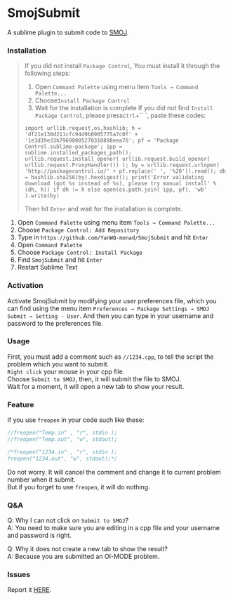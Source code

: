 # SmojSubmit
A sublime plugin to submit code to [SMOJ](http://smoj.nhedu.net).
  
### Installation
>If you did not install `Package Control`, You must install it through the following steps:
>1. Open `Command Palette` using menu item `Tools → Command Palette...`
>2. Choose`Install Package Control`
>3. Wait for the installation is complete
>If you did not find `Install Package Control`, please press`Ctrl`+`` `, paste these codes:
>```
>import urllib.request,os,hashlib; h = 'df21e130d211cfc94d9b0905775a7c0f' + '1e3d39e33b79698005270310898eea76'; pf = 'Package Control.sublime-package'; ipp = sublime.installed_packages_path(); urllib.request.install_opener( urllib.request.build_opener( urllib.request.ProxyHandler()) ); by = urllib.request.urlopen( 'http://packagecontrol.io/' + pf.replace(' ', '%20')).read(); dh = hashlib.sha256(by).hexdigest(); print('Error validating download (got %s instead of %s), please try manual install' % (dh, h)) if dh != h else open(os.path.join( ipp, pf), 'wb' ).write(by)
>```
>Then hit `Enter` and wait for the installation is complete.

1. Open `Command Palette` using menu item `Tools → Command Palette...`
2. Choose `Package Control: Add Repository`
3. Type in `https://github.com/YanWQ-monad/SmojSubmit` and hit `Enter`
4. Open `Command Palette`
5. Choose `Package Control: Install Package`
6. Find `SmojSubmit` and hit `Enter`
7. Restart Sublime Text

### Activation
Activate SmojSubmit by modifying your user preferences file, which you can find using the menu item `Preferences → Package Settings → SMOJ Submit → Setting - User`.
And then you can type in your username and password to the preferences file.

### Usage
First, you must add a comment such as `//1234.cpp`, to tell the script the problem which you want to submit.  
`Right click` your mouse in your cpp file.  
Choose `Submit to SMOJ`, then, it will submit the file to SMOJ.  
Wait for a moment, it will open a new tab to show your result.

### Feature
If you use `freopen` in your code such like these:
``` C++
//freopen("Temp.in" , "r", stdin );
//freopen("Temp.out", "w", stdout);
```
``` C++
/*freopen("1234.in" , "r", stdin );
freopen("1234.out", "w", stdout);*/
```
Do not worry. It will cancel the comment and change it to current problem number when it submit.  
But if you forget to use `freopen`, it will do nothing.

### Q&A
Q: Why I can not click on `Submit to SMOJ`?  
A: You need to make sure you are editing in a cpp file and your username and password is right.

Q: Why it does not create a new tab to show the result?  
A: Because you are submitted an OI-MODE problem.

### Issues
Report it [HERE](https://github.com/YanWQ-monad/SmojSubmit/issues).
